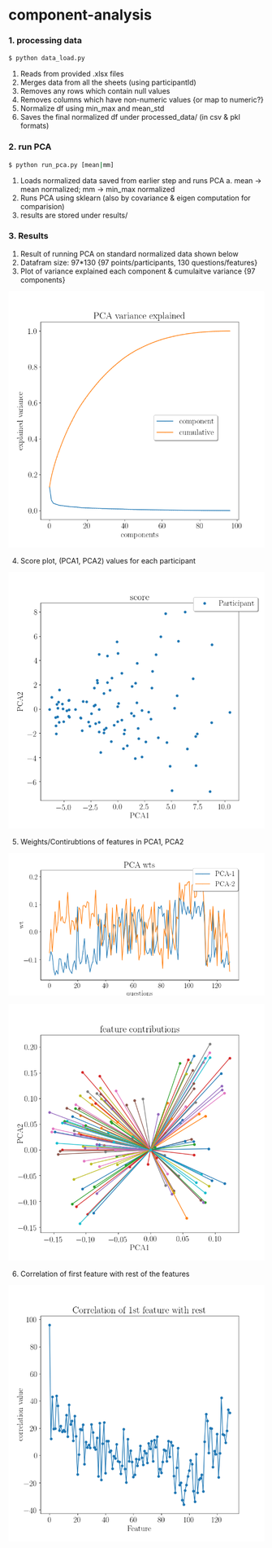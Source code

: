 # component-analysis

### 1. processing data
```sh
$ python data_load.py
```
1. Reads from provided .xlsx files
2. Merges data from all the sheets (using participantId)
3. Removes any rows which contain null values
4. Removes columns which have non-numeric values {or map to numeric?}
5. Normalize df using min_max and mean_std
6. Saves the final normalized df under processed_data/ (in csv & pkl formats)

### 2. run PCA

```sh
$ python run_pca.py [mean|mm]
``` 
1. Loads normalized data saved from earlier step and runs PCA
a. mean -> mean normalized; mm -> min_max normalized
2. Runs PCA using sklearn (also by covariance & eigen computation for comparision)
2. results are stored under results/

### 3. Results 

1. Result of running PCA on standard normalized data shown below
2. Datafram size: 97*130 {97 points/participants, 130 questions/features}
3. Plot of variance explained each component & cumulaitve variance {97 components}


![alt text](https://github.com/RevantBabu/component-analysis/blob/master/results/variance.png?raw=true "PCA variance")

4. Score plot, (PCA1, PCA2) values for each participant

![alt text](https://github.com/RevantBabu/component-analysis/blob/master/results/score.png?raw=true "PCA score")

5. Weights/Contirubtions of features in PCA1, PCA2

![alt text](https://github.com/RevantBabu/component-analysis/blob/master/results/wts.png?raw=true "PCA wts")

![alt text](https://github.com/RevantBabu/component-analysis/blob/master/results/wts_1.png?raw=true "PCA wts")

6. Correlation of first feature with rest of the features

![alt text](https://github.com/RevantBabu/component-analysis/blob/master/results/correlation.png?raw=true "Feature correlations")